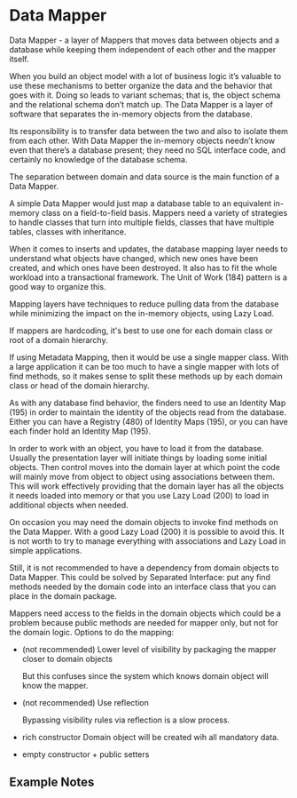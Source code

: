 # Data Mapper

Data Mapper - a layer of Mappers that moves data between objects and a database while keeping them independent of each other and the mapper itself.

When you build an object model with a lot of business logic it’s valuable to use these mechanisms to better organize the data
and the behavior that goes with it. Doing so leads to variant schemas; that is, the object schema and the relational schema don’t match up.
The Data Mapper is a layer of software that separates the in-memory objects from the database.

Its responsibility is to transfer data between the two and also to isolate them from each other. With Data Mapper the in-memory objects
needn’t know even that there’s a database present; they need no SQL interface code, and certainly no knowledge of the database schema.

The separation between domain and data source is the main function of a Data Mapper.

A simple Data Mapper would just map a database table to an equivalent in-memory class on a field-to-field basis. Mappers need a variety of strategies to handle classes that turn into multiple fields, classes that have multiple tables, classes with inheritance.

When it comes to inserts and updates, the database mapping layer needs to understand what objects have changed, which new ones have been created, and which ones have been destroyed. It also has to fit the whole workload into a transactional framework.
The Unit of Work (184) pattern is a good way to organize this.

Mapping layers have techniques to reduce pulling data from the database while minimizing the impact on the in-memory objects, using Lazy Load.

If mappers are hardcoding, it's best to use one for each domain class or root of a domain hierarchy.

If using Metadata Mapping, then it would be use a single mapper class. With a large application it can be too much to have a single mapper with lots of find methods, so it makes sense to split these methods up by each domain class or head of the domain hierarchy.

As with any database find behavior, the finders need to use an Identity Map (195) in order to maintain the identity of the objects read from the database. Either you can have a Registry (480) of Identity Maps (195), or you can have each finder hold an Identity Map (195).

In order to work with an object, you have to load it from the database.
Usually the presentation layer will initiate things by loading some initial objects.
Then control moves into the domain layer at which point the code will mainly move from object to object using associations between them.
This will work effectively providing that the domain layer has all the objects it needs loaded into memory or that you use Lazy Load (200) to load in additional objects when needed.

On occasion you may need the domain objects to invoke find methods on the Data Mapper.
With a good Lazy Load (200) it is possible to avoid this.
It is not worth to try to manage everything with associations and Lazy Load in simple applications.

Still, it is not recommended to have a dependency from domain objects to Data Mapper.
This could be solved by Separated Interface: put any find methods needed by the domain code into an interface class that you can place in the domain package.

Mappers need access to the fields in the domain objects which could be a problem because public methods are needed for mapper only, but not for the domain logic. Options to do the mapping:

- (not recommended) Lower level of visibility by packaging the mapper closer to domain objects

  But this confuses since the system which knows domain object will know the mapper.

- (not recommended) Use reflection

  Bypassing visibility rules via reflection is a slow process.

- rich constructor
  Domain object will be created wih all mandatory data.
  

- empty constructor + public setters
  
## Example Notes